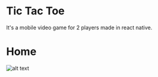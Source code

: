 # Tic Tac Toe
It's a mobile video game for 2 players made in react native.

# Home
![alt text](https://raw.githubusercontent.com/johnreyes96/udemy-tictactoe-app-using-react-native/release/1.1.1/assets/home.jpeg)
